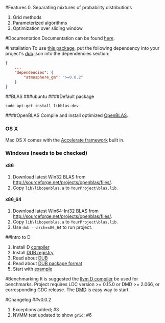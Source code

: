 #Features
  0. Separating mixtures of probability distributions
  1. Grid methods
  2. Parameterized algorithms
  3. Optimization over sliding window

#Documentation
Documentation can be found [here](http://9il.github.io/atmosphere_gm/atmosphere.package.html).

#Installation
To use [this package](http://code.dlang.org/packages/atmosphere_gm), put the following dependency into your project's
[dub](http://code.dlang.org/about).json into the dependencies section:
```json
{
	...
	"dependencies": {
		"atmosphere_gm": ">=0.0.2"
	}
}
```

##BLAS
###ubuntu
####Default package
```shell
sudo apt-get install libblas-dev
```

####OpenBLAS
Compile and install optimized [OpenBLAS](https://github.com/xianyi/OpenBLAS).

### OS X
Mac OS X comes with the [Accelerate framework](https://developer.apple.com/library/mac/documentation/Accelerate/Reference/BLAS_Ref/index.html#//apple_ref/doc/uid/TP40009457) built in.

### Windows (needs to be checked)
#### x86
1. Download latest Win32 BLAS from http://sourceforge.net/projects/openblas/files/.
2. Copy `lib\libopenblas.a` to `YourProject\blas.lib`.

#### x86_64
1. Download latest Win64-Int32 BLAS from http://sourceforge.net/projects/openblas/files/.
2. Copy `lib\libopenblas.a` to `YourProject\blas.lib`.
3. Use `dub --arch=x86_64` to run project.


##Intro to D
1. Install D [compiler](http://dlang.org/download.html)
2. Install [DUB registry](http://code.dlang.org/download)
3. Read about [DUB](http://code.dlang.org/about)
4. Read about [DUB package format](http://code.dlang.org/package-format)
5. Start with [example](https://github.com/9il/atmosphere_gm/tree/master/examples/normal_variance_mean_mixture)

#Benchmarking
It is suggested the [llvm D compiler](https://github.com/ldc-developers/ldc/releases) be used for benchmarks.
Project requires LDC version >= 0.15.0 or DMD >= 2.066, or corresponding GDC release.
The [DMD](http://dlang.org/download.html) is easy way to start.

#Changelog
##v0.0.2
1. Exceptions added; #3
2. NVMM test updated to show `grid`; #6
